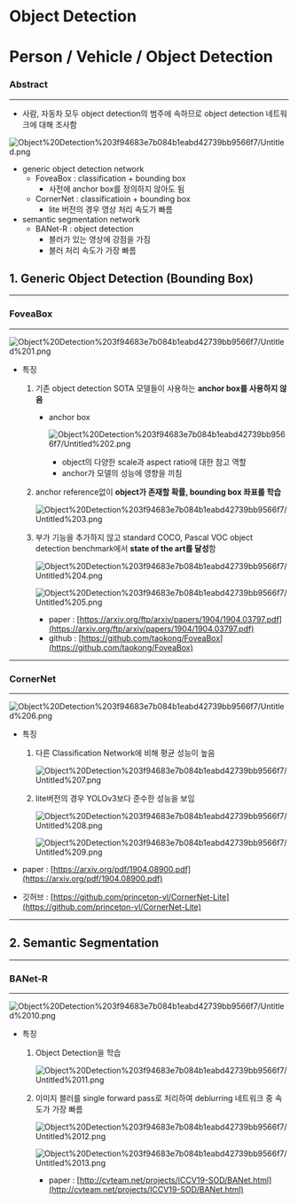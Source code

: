 # Object Detection

# Person / Vehicle / Object Detection

### Abstract

---

- 사람, 자동차 모두 object detection의 범주에 속하므로 object detection 네트워크에 대해 조사함

![Object%20Detection%203f94683e7b084b1eabd42739bb9566f7/Untitled.png](./Object%20Detection%203f94683e7b084b1eabd42739bb9566f7/Untitled.png)

- generic object detection network
    - FoveaBox : classification + bounding box
        - 사전에 anchor box를 정의하지 않아도 됨
    - CornerNet : classificatioin + bounding box
        - lite 버전의 경우 영상 처리 속도가 빠름
- semantic segmentation network
    - BANet-R : object detection
        - 블러가 있는 영상에 강점을 가짐
        - 블러 처리 속도가 가장 빠름

## 1. Generic Object Detection (Bounding Box)

---

### FoveaBox

---

![Object%20Detection%203f94683e7b084b1eabd42739bb9566f7/Untitled%201.png](./Object%20Detection%203f94683e7b084b1eabd42739bb9566f7/Untitled%201.png)

- 특징
    1. 기존 object detection SOTA 모델들이 사용하는 **anchor box를 사용하지 않음**
        - anchor box

            ![Object%20Detection%203f94683e7b084b1eabd42739bb9566f7/Untitled%202.png](./Object%20Detection%203f94683e7b084b1eabd42739bb9566f7/Untitled%202.png)

            - object의 다양한 scale과 aspect ratio에 대한 참고 역할
            - anchor가 모델의 성능에 영향을 끼침
    2. anchor reference없이 **object가 존재할 확률,  bounding box 좌표를 학습**

        ![Object%20Detection%203f94683e7b084b1eabd42739bb9566f7/Untitled%203.png](./Object%20Detection%203f94683e7b084b1eabd42739bb9566f7/Untitled%203.png)

    3. 부가 기능을 추가하지 않고 standard COCO, Pascal VOC object detection benchmark에서 **state of the art를 달성**함

        ![Object%20Detection%203f94683e7b084b1eabd42739bb9566f7/Untitled%204.png](./Object%20Detection%203f94683e7b084b1eabd42739bb9566f7/Untitled%204.png)

        ![Object%20Detection%203f94683e7b084b1eabd42739bb9566f7/Untitled%205.png](./Object%20Detection%203f94683e7b084b1eabd42739bb9566f7/Untitled%205.png)

        - paper : [https://arxiv.org/ftp/arxiv/papers/1904/1904.03797.pdf](https://arxiv.org/ftp/arxiv/papers/1904/1904.03797.pdf)
        - github : [https://github.com/taokong/FoveaBox](https://github.com/taokong/FoveaBox)

---

### CornerNet

---

![Object%20Detection%203f94683e7b084b1eabd42739bb9566f7/Untitled%206.png](./Object%20Detection%203f94683e7b084b1eabd42739bb9566f7/Untitled%206.png)

- 특징
    1. 다른 Classification Network에 비해 평균 성능이 높음

        ![Object%20Detection%203f94683e7b084b1eabd42739bb9566f7/Untitled%207.png](./Object%20Detection%203f94683e7b084b1eabd42739bb9566f7/Untitled%207.png)

    2. lite버전의 경우 YOLOv3보다 준수한 성능을 보임

        ![Object%20Detection%203f94683e7b084b1eabd42739bb9566f7/Untitled%208.png](./Object%20Detection%203f94683e7b084b1eabd42739bb9566f7/Untitled%208.png)

        ![Object%20Detection%203f94683e7b084b1eabd42739bb9566f7/Untitled%209.png](./Object%20Detection%203f94683e7b084b1eabd42739bb9566f7/Untitled%209.png)

- paper : [https://arxiv.org/pdf/1904.08900.pdf](https://arxiv.org/pdf/1904.08900.pdf)
- 깃허브 : [https://github.com/princeton-vl/CornerNet-Lite](https://github.com/princeton-vl/CornerNet-Lite)

---

## 2. Semantic Segmentation

---

### BANet-R

---

![Object%20Detection%203f94683e7b084b1eabd42739bb9566f7/Untitled%2010.png](./Object%20Detection%203f94683e7b084b1eabd42739bb9566f7/Untitled%2010.png)

- 특징
    1. Object Detection을 학습

        ![Object%20Detection%203f94683e7b084b1eabd42739bb9566f7/Untitled%2011.png](./Object%20Detection%203f94683e7b084b1eabd42739bb9566f7/Untitled%2011.png)

    2. 이미지 블러를 single forward pass로 처리하여 deblurring 네트워크 중 속도가 가장 빠름

        ![Object%20Detection%203f94683e7b084b1eabd42739bb9566f7/Untitled%2012.png](./Object%20Detection%203f94683e7b084b1eabd42739bb9566f7/Untitled%2012.png)

        ![Object%20Detection%203f94683e7b084b1eabd42739bb9566f7/Untitled%2013.png](./Object%20Detection%203f94683e7b084b1eabd42739bb9566f7/Untitled%2013.png)

        - paper : [http://cvteam.net/projects/ICCV19-SOD/BANet.html](http://cvteam.net/projects/ICCV19-SOD/BANet.html)
